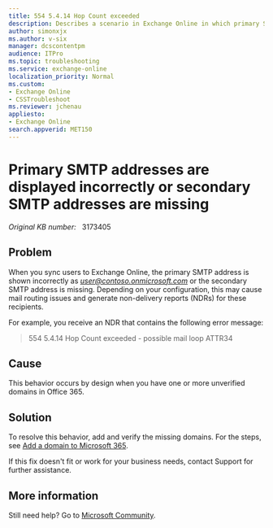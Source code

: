 ```yaml
---
title: 554 5.4.14 Hop Count exceeded
description: Describes a scenario in Exchange Online in which primary SMTP addresses are displayed incorrectly or secondary SMTP addresses are missing.
author: simonxjx
ms.author: v-six
manager: dcscontentpm
audience: ITPro
ms.topic: troubleshooting
ms.service: exchange-online
localization_priority: Normal
ms.custom: 
- Exchange Online
- CSSTroubleshoot
ms.reviewer: jchenau
appliesto:
- Exchange Online
search.appverid: MET150
---
```

# Primary SMTP addresses are displayed incorrectly or secondary SMTP addresses are missing

_Original KB number:_ &nbsp; 3173405

## Problem

When you sync users to Exchange Online, the primary SMTP address is shown incorrectly as *user@contoso.onmicrosoft.com* or the secondary SMTP address is missing. Depending on your configuration, this may cause mail routing issues and generate non-delivery reports (NDRs) for these recipients.

For example, you receive an NDR that contains the following error message:

> 554 5.4.14 Hop Count exceeded - possible mail loop ATTR34

## Cause

This behavior occurs by design when you have one or more unverified domains in Office 365.

## Solution

To resolve this behavior, add and verify the missing domains. For the steps, see [Add a domain to Microsoft 365](/microsoft-365/admin/setup/add-domain).

If this fix doesn't fit or work for your business needs, contact Support for further assistance.

## More information

Still need help? Go to [Microsoft Community](https://answers.microsoft.com/).
